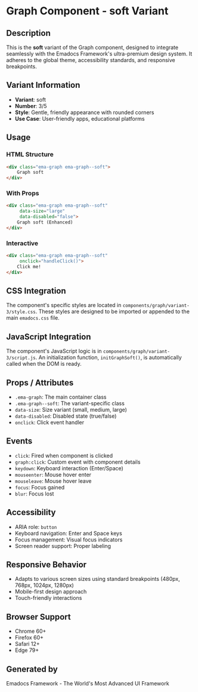 # Graph Component - soft Variant

## Description
This is the **soft** variant of the Graph component, designed to integrate seamlessly with the Emadocs Framework's ultra-premium design system. It adheres to the global theme, accessibility standards, and responsive breakpoints.

## Variant Information
- **Variant**: soft
- **Number**: 3/5
- **Style**: Gentle, friendly appearance with rounded corners
- **Use Case**: User-friendly apps, educational platforms

## Usage

### HTML Structure
```html
<div class="ema-graph ema-graph--soft">
    Graph soft
</div>
```

### With Props
```html
<div class="ema-graph ema-graph--soft" 
     data-size="large" 
     data-disabled="false">
    Graph soft (Enhanced)
</div>
```

### Interactive
```html
<div class="ema-graph ema-graph--soft" 
     onclick="handleClick()">
    Click me!
</div>
```

## CSS Integration
The component's specific styles are located in `components/graph/variant-3/style.css`. These styles are designed to be imported or appended to the main `emadocs.css` file.

## JavaScript Integration
The component's JavaScript logic is in `components/graph/variant-3/script.js`. An initialization function, `initGraphSoft()`, is automatically called when the DOM is ready.

## Props / Attributes
- `.ema-graph`: The main container class
- `.ema-graph--soft`: The variant-specific class
- `data-size`: Size variant (small, medium, large)
- `data-disabled`: Disabled state (true/false)
- `onclick`: Click event handler

## Events
- `click`: Fired when component is clicked
- `graph:click`: Custom event with component details
- `keydown`: Keyboard interaction (Enter/Space)
- `mouseenter`: Mouse hover enter
- `mouseleave`: Mouse hover leave
- `focus`: Focus gained
- `blur`: Focus lost

## Accessibility
- ARIA role: `button`
- Keyboard navigation: Enter and Space keys
- Focus management: Visual focus indicators
- Screen reader support: Proper labeling

## Responsive Behavior
- Adapts to various screen sizes using standard breakpoints (480px, 768px, 1024px, 1280px)
- Mobile-first design approach
- Touch-friendly interactions

## Browser Support
- Chrome 60+
- Firefox 60+
- Safari 12+
- Edge 79+

## Generated by
Emadocs Framework - The World's Most Advanced UI Framework
